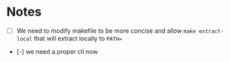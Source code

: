# Notes

- [ ] We need to modify makefile to be more concise and allow `make extract-local` that will extract locally to `PATH=`
- [-] we need a proper cli now
